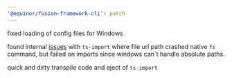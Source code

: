 ```yaml
---
'@equinor/fusion-framework-cli': patch
---
```


fixed loading of config files for Windows

found internal [issues](https://github.com/radarsu/ts-import/issues/39) with `ts-import` where file url path crashed native `fs` command, but failed on imports since windows can`t handle absolute paths.

quick and dirty transpile code and eject of `ts-import`


